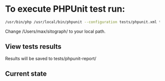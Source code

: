 # To execute PHPUnit test run:

```bash
/usr/bin/php /usr/local/bin/phpunit --configuration tests/phpunit.xml tests/phpunit 
``` 

Change /Users/max/sitograph/ to your local path.

## View tests results 
Results will be saved to tests/phpunit-report/

## Current state 


